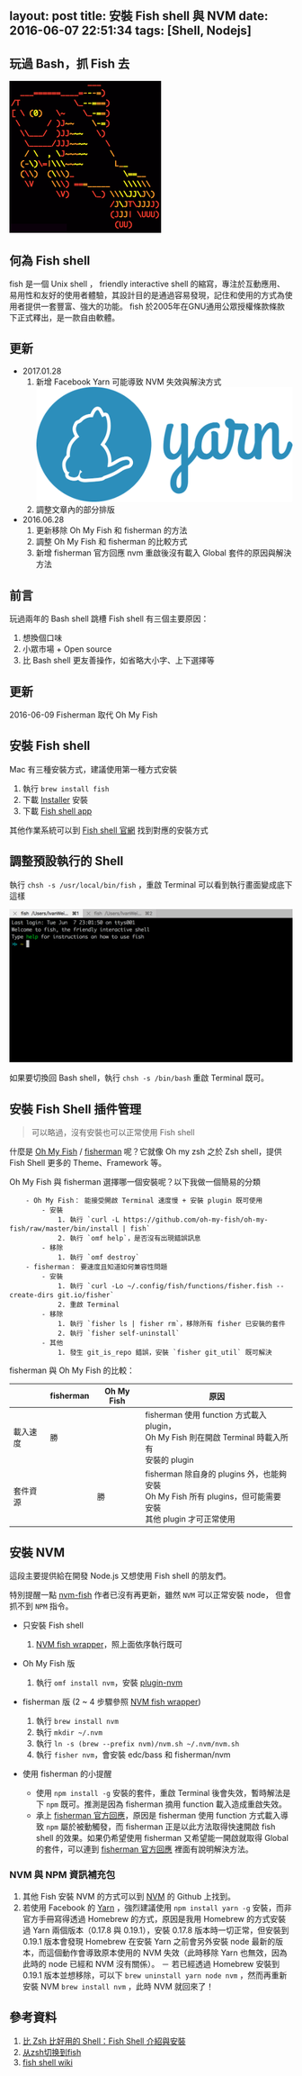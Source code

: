 layout: post
title: 安裝 Fish shell 與 NVM
date: 2016-06-07 22:51:34
tags: [Shell, Nodejs]
---

## 玩過 Bash，抓 Fish 去

![Fish Shell Logo](/images/2016/06/07/FISH_SHELL_LOGO.png)

## 何為 Fish shell

fish 是一個 Unix shell ， friendly interactive shell 的縮寫，專注於互動應用、易用性和友好的使用者體驗，其設計目的是通過容易發現，記住和使用的方式為使用者提供一套豐富、強大的功能。
fish 於2005年在GNU通用公眾授權條款條款下正式釋出，是一款自由軟體。

<!--more-->

## 更新

- 2017.01.28
    1. 新增 Facebook Yarn 可能導致 NVM 失效與解決方式
        ![Fish Shell Logo](/images/2016/06/07/YARN-KITTEN-FULL.png)
    2. 調整文章內的部分排版
- 2016.06.28
    1. 更新移除 Oh My Fish 和 fisherman 的方法
    2. 調整 Oh My Fish 和 fisherman 的比較方式
    3. 新增 fisherman 官方回應 nvm 重啟後沒有載入 Global 套件的原因與解決方法

## 前言

玩過兩年的 Bash shell 跳槽 Fish shell 有三個主要原因：

1. 想換個口味
2. 小眾市場 + Open source
3. 比 Bash shell 更友善操作，如省略大小字、上下選擇等

## 更新

2016-06-09 Fisherman 取代 Oh My Fish 

## 安裝 Fish shell

Mac 有三種安裝方式，建議使用第一種方式安裝

1. 執行 `brew install fish`
2. 下載 [Installer](https://fishshell.com/files/2.3.0/fish-2.3.0.pkg "Installer") 安裝
3. 下載 [Fish shell app](https://fishshell.com/files/2.3.0/fish.app.zip "Fish shell app")

其他作業系統可以到 [Fish shell 官網](https://fishshell.com/#platform_tabs "Fish shell 官網") 找到對應的安裝方式

## 調整預設執行的 Shell

執行 `chsh -s /usr/local/bin/fish` ，重啟 Terminal 可以看到執行畫面變成底下這樣

![Fish Shell](/images/2016/06/07/FISH_SHELL.png)

如果要切換回 Bash shell，執行 `chsh -s /bin/bash` 重啟 Terminal 既可。

## 安裝 Fish Shell 插件管理

> 可以略過，沒有安裝也可以正常使用 Fish shell

什麼是 [Oh My Fish](https://github.com/oh-my-fish/oh-my-fish "Oh My Fish") / [fisherman](http://fisherman.sh/ "fisherman") 呢？它就像 Oh my zsh 之於 Zsh shell，提供 Fish Shell 更多的 Theme、Framework 等。

Oh My Fish 與 fisherman 選擇哪一個安裝呢？以下我做一個簡易的分類
```
    - Oh My Fish： 能接受開啟 Terminal 速度慢 + 安裝 plugin 既可使用
        - 安裝
            1. 執行 `curl -L https://github.com/oh-my-fish/oh-my-fish/raw/master/bin/install | fish`
            2. 執行 `omf help`，是否沒有出現錯誤訊息
        - 移除
            1. 執行 `omf destroy`
    - fisherman： 要速度且知道如何兼容性問題
        - 安裝
            1. 執行 `curl -Lo ~/.config/fish/functions/fisher.fish --create-dirs git.io/fisher`
            2. 重啟 Terminal
        - 移除
            1. 執行 `fisher ls | fisher rm`，移除所有 fisher 已安裝的套件
            2. 執行 `fisher self-uninstall`
        - 其他
            1. 發生 git_is_repo 錯誤，安裝 `fisher git_util` 既可解決
```

fisherman 與 Oh My Fish 的比較：

| | fisherman | Oh My Fish | 原因 |
|---|---|---|---|
| 載入速度 | 勝 | | fisherman 使用 function 方式載入 plugin，<br>Oh My Fish 則在開啟 Terminal 時載入所有<br>安裝的 plugin |
| 套件資源 | | 勝 | fisherman 除自身的 plugins 外，也能夠安裝 <br>Oh My Fish 所有 plugins，但可能需要安裝<br>其他 plugin 才可正常使用 |

## 安裝 NVM

這段主要提供給在開發 Node.js 又想使用 Fish shell 的朋友們。

特別提醒一點 [nvm-fish](https://github.com/Alex7Kom/nvm-fish#user-content-install-script "nvm-fish") 作者已沒有再更新，雖然 `NVM` 可以正常安裝 node，
但會抓不到 `NPM` 指令。

- 只安裝 Fish shell
    1. [NVM fish wrapper](https://github.com/passcod/nvm-fish-wrapper#user-content-installing "NVM fish wrapper")，照上面依序執行既可
- Oh My Fish 版
    1. 執行 `omf install nvm`，安裝 [plugin-nvm](https://github.com/derekstavis/plugin-nvm "plugin-nvm")
- fisherman 版 (2 ~ 4 步驟參照 [NVM fish wrapper](https://github.com/passcod/nvm-fish-wrapper#user-content-installing "NVM fish wrapper"))
    1. 執行 `brew install nvm`
    2. 執行 `mkdir ~/.nvm`
    3. 執行 `ln -s (brew --prefix nvm)/nvm.sh ~/.nvm/nvm.sh`
    4. 執行 `fisher nvm`，會安裝 edc/bass 和 fisherman/nvm

- 使用 fisherman 的小提醒
    - 使用 `npm install -g` 安裝的套件，重啟 Terminal 後會失效，暫時解法是下 `npm` 既可。推測是因為 fisherman 摘用 function 載入造成重啟失效。
    - 承上 [fisherman 官方回應](https://github.com/fisherman/nvm/issues/3 "fisherman 官方回應")，原因是 fisherman 使用 function 方式載入導致 `npm` 屬於被動觸發，而 fisherman 正是以此方法取得快速開啟 fish shell 的效果。如果仍希望使用 fisherman 又希望能一開啟就取得 Global 的套件，可以連到 [fisherman 官方回應](https://github.com/fisherman/nvm/issues/3 "fisherman 官方回應") 裡面有說明解決方法。

### NVM 與 NPM 資訊補充包
1. 其他 Fish 安裝 NVM 的方式可以到 [NVM](https://github.com/creationix/nvm "NVM") 的 Github 上找到。
2. 若使用 Facebook 的 [Yarn](https://yarnpkg.com/) ，強烈建議使用 `npm install yarn -g` 安裝，而非官方手冊寫得透過 Homebrew 的方式，原因是我用 Homebrew 的方式安裝過 Yarn 兩個版本（0.17.8 與 0.19.1），安裝 0.17.8 版本時一切正常，但安裝到 0.19.1 版本會發現 Homebrew 在安裝 Yarn 之前會另外安裝 node 最新的版本，而這個動作會導致原本使用的 NVM 失效（此時移除 Yarn 也無效，因為此時的 node 已經和 NVM 沒有關係）。
    － 若已經透過 Homebrew 安裝到 0.19.1 版本並想移除，可以下 `brew uninstall yarn node nvm` ，然而再重新安裝 NVM `brew install nvm` ，此時 NVM 就回來了！

## 參考資料

1. [比 Zsh 比好用的 Shell：Fish Shell 介紹與安裝](https://nodejust.com/fish-shell-zsh/ "比 Zsh 比好用的 Shell：Fish Shell 介紹與安裝")
2. [从zsh切换到fish](http://blog.just4fun.site/from-zsh-to-fish.html "从zsh切换到fish")
3. [fish shell wiki](https://zh.wikipedia.org/wiki/Fish "fish shell wiki")
